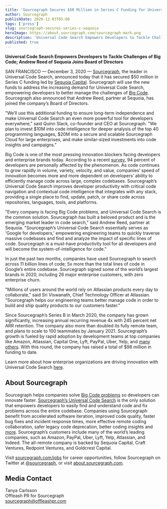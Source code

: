 ```yaml
---
title: 'Sourcegraph Secures $50 Million in Series C Funding for Universal Code Search'
author: Sourcegraph
publishDate: 2020-12-03T05:00
tags: ['press']
slug: sourcegraph-secures-series-c-sequoia
heroImage: https://about.sourcegraph.com/sourcegraph-mark.png
description: 'Universal Code Search Empowers Developers to Tackle Challenges of Big Code; Andrew Reed of Sequoia Joins Board of Directors.'
published: true
---
```


**Universal Code Search Empowers Developers to Tackle Challenges of Big Code; Andrew Reed of Sequoia Joins Board of Directors**

SAN FRANCISCO &mdash; December 3, 2020 &mdash; [Sourcegraph](https://about.sourcegraph.com/), the leader in Universal Code Search, announced today that it has secured $50 million in Series C funding led by <a href="https://www.sequoiacap.com/" ref="nofollow">Sequoia Capital</a>. Sourcegraph will use the new funds to address the increasing demand for Universal Code Search, empowering developers to better manage the challenges of [Big Code](https://about.sourcegraph.com/press-release/big-code-survey-2020/). Sourcegraph also announced that Andrew Reed, partner at Sequoia, has joined the company’s Board of Directors.

"We’ll use this additional funding to ensure long-term independence and make Universal Code Search an even more powerful tool for developers everywhere," said Quinn Slack, co-founder and CEO at Sourcegraph. "We plan to invest $10M into code intelligence for deeper analysis of the top 40 programming languages, $20M into a secure and scalable Sourcegraph Cloud for large enterprises, and make similar-sized investments into code insights and campaigns."

Big Code is one of the most pressing innovation blockers facing developers and enterprise brands today. According to a recent [survey](https://info.sourcegraph.com/emergence-of-big-code-2020-survey), 94 percent of developers are personally affected by the phenomenon. As code continues to grow rapidly in volume, variety, velocity, and value, companies’ speed of innovation becomes more and more dependent on developers’ ability to efficiently manage code across large, complex codebases. Sourcegraph’s Universal Code Search improves developer productivity with critical code navigation and contextual code intelligence that integrates with any stack, providing a single place to find, update, patch, or share code across repositories, languages, tools, and platforms.

"Every company is facing Big Code problems, and Universal Code Search is the common solution. Sourcegraph has built a beloved product and is the emerging market leader in code search," said Andrew Reed, partner at Sequoia. "Sourcegraph’s Universal Code Search essentially serves as 'Google for developers,' empowering engineering teams to quickly traverse massive codebases and find and analyze the impact of specific lines of code. Sourcegraph is a must-have productivity tool for all developers and will become the system-of-intelligence for code."

In just the past two months, companies have used Sourcegraph to search across 11 billion lines of code; 5x more than the total lines of code in Google’s entire codebase. Sourcegraph signed some of the world’s largest brands in 2020, including 26 major enterprise customers, with zero enterprise churn.

"Millions of users around the world rely on Atlassian products every day to collaborate," said Sri Viswanath, Chief Technology Officer at Atlassian. "Sourcegraph helps our engineering teams better manage code in order to build and ship quality products to our customers faster."

Since Sourcegraph’s Series B in March 2020, the company has grown significantly, increasing annual recurring revenue 4x with 245 percent net ARR retention. The company also more than doubled its fully remote team, and plans to scale to 100 teammates by January 2021. Sourcegraph’s growth is fueled by rapid adoption by development teams at top companies like Amazon, Atlassian, Capital One, Lyft, PayPal, Uber, Yelp, and [many others](https://about.sourcegraph.com/customers/). With this round, the company has raised a total of $98 million in funding to date.

Learn more about how enterprise organizations are driving innovation with Universal Code Search [here](https://about.sourcegraph.com/case-studies/).

## About Sourcegraph

Sourcegraph helps companies solve [Big Code problems](https://about.sourcegraph.com/press-release/big-code-survey-2020/) so developers can innovate faster. [Sourcegraph’s Universal Code Search](https://info.sourcegraph.com/universal-code-search-ebook-req) is the only solution that empowers developers to easily find and understand code and fix problems across the entire codebase. Companies using Sourcegraph benefit from accelerated software iteration, improved code quality, faster bug fixes and incident response times, more effective remote coding collaboration, safer legacy code deprecation, better coding insights and [more](https://info.sourcegraph.com/universal-code-search-ebook-req). Sourcegraph’s customers include many of the world’s leading companies, such as Amazon, PayPal, Uber, Lyft, Yelp, Atlassian, and Indeed. The all-remote company is backed by Sequoia Capital, Craft Ventures, Redpoint Ventures, and Goldcrest Capital.

Visit [sourcegraph.com/jobs](https://about.sourcegraph.com/handbook/company/careers) for career opportunities, follow Sourcegraph on Twitter at [@sourcegraph](https://twitter.com/sourcegraph), or visit [about.sourcegraph.com](https://about.sourcegraph.com/).

## Media Contact

Tanya Carlsson<br />
Offleash PR for Sourcegraph<br />
[sourcegraph@offleashpr.com ](mailto:sourcegraph@offleashpr.com)
